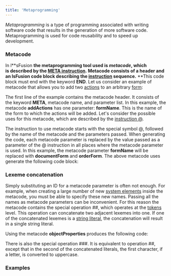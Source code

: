 ```yaml
---
title: 'Metaprogramming'
---
```


*Metaprogramming* is a type of programming associated with writing software code that results in the generation of more software code. Metaprogramming is used for code reusability and to speed up development.  

### Metacode

In l**sFusion **the metaprogramming tool used is *metacode*, which is described by the [**META** instruction](META_instruction.md). Metacode consists of a header and an **lsFusion** code block describing the [instruction](Instructions.md) sequence.** **This code block must end with the keyword **END**. Let us consider an example of metacode that allows you to add two [actions](Actions.md) to an arbitrary [form](Forms.md):


The first line of the example contains the metacode header. It consists of the keyword **META**, metacode name, and parameter list. In this example, the metacode **addActions** has one parameter: **formName**. This is the name of the form to which the actions will be added. Let's consider the possible uses for this metacode, which are described by the [instruction @](Instruction.md). 


The instruction to use metacode starts with the special symbol @, followed by the name of the metacode and the parameters passed. When generating the code, each metacode parameter is replaced by the value passed as a parameter of the @ instruction in all places where the metacode parameter is used. In this example, the metacode parameter **formName** will be replaced with **documentForm** and **orderForm**. The above metacode uses generate the following code block:


### Lexeme concatenation 

Simply substituting an ID for a metacode parameter is often not enough. For example, when creating a large number of new [system elements](Element_identification.md) inside the metacode, you must be able to specify these new names. Passing all the names as metacode parameters can be inconvenient. For this reason the metacode contains the special operation \#\#, which operates at the [tokens](Tokens.md) level. This operation can concatenate two adjacent lexemes into one. If one of the concatenated lexemes is a [string literal](Literals.md#strliteral-broken), the concatenation will result in a single string literal.


Using the metacode **objectProperties** produces the following code:


There is also the special operation \#\#\#. It is equivalent to operation \#\#, except that in the second of the concatenated literals, the first character, if a letter, is converted to uppercase.

### Examples

